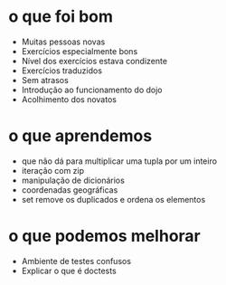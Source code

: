 # o que foi bom
* Muitas pessoas novas
* Exercícios especialmente bons
* Nível dos exercícios estava condizente
* Exercícios traduzidos
* Sem atrasos
* Introdução ao funcionamento do dojo
* Acolhimento dos novatos

# o que aprendemos
* que não dá para multiplicar uma tupla por um inteiro
* iteração com zip
* manipulação de dicionários
* coordenadas geográficas
* set remove os duplicados e ordena os elementos

# o que podemos melhorar
* Ambiente de testes confusos
* Explicar o que é doctests

